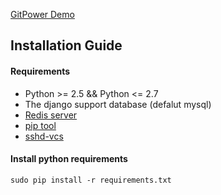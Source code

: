 [GitPower Demo](https://www.gitpower.com)

## Installation Guide

#### Requirements

* Python >= 2.5 && Python <= 2.7
* The django support database (defalut mysql)
* [Redis server ](http://redis.io/)
* [pip tool](https://pypi.python.org/pypi/pip)
* [sshd-vcs](https://github.com/epriestley/sshd-vcs)

#### Install python requirements
`sudo pip install -r requirements.txt`
